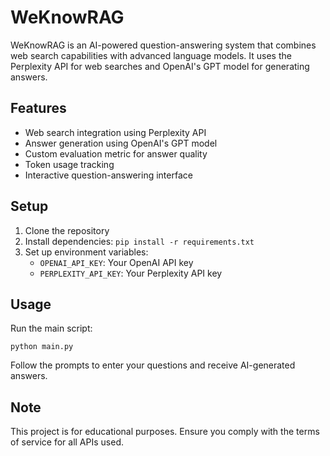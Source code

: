 # WeKnowRAG

WeKnowRAG is an AI-powered question-answering system that combines web search capabilities with advanced language models. It uses the Perplexity API for web searches and OpenAI's GPT model for generating answers.

## Features

- Web search integration using Perplexity API
- Answer generation using OpenAI's GPT model
- Custom evaluation metric for answer quality
- Token usage tracking
- Interactive question-answering interface

## Setup

1. Clone the repository
2. Install dependencies: `pip install -r requirements.txt`
3. Set up environment variables:
   - `OPENAI_API_KEY`: Your OpenAI API key
   - `PERPLEXITY_API_KEY`: Your Perplexity API key

## Usage

Run the main script:

```
python main.py
```

Follow the prompts to enter your questions and receive AI-generated answers.

## Note

This project is for educational purposes. Ensure you comply with the terms of service for all APIs used.

